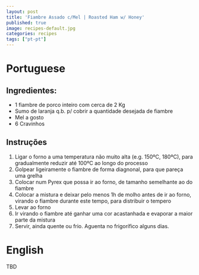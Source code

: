 ```yaml
---
layout: post
title: 'Fiambre Assado c/Mel | Roasted Ham w/ Honey'
published: true
image: recipes-default.jpg
categories: recipes
tags: ["pt-pt"]
---
```


# Portuguese
## Ingredientes:
- 1 fiambre de porco inteiro com cerca de 2 Kg
- Sumo de laranja q.b. p/ cobrir a quantidade desejada de fiambre
- Mel a gosto
- 6 Cravinhos

## Instruções
1. Ligar o forno a uma temperatura não muito alta (e.g. 150ºC, 180ºC), para gradualmente reduzir até 100ºC ao longo do processo
1. Golpear ligeiramente o fiambre de forma diagnonal, para que pareça uma grelha
1. Colocar num Pyrex que possa ir ao forno, de tamanho semelhante ao do fiambre
1. Colocar a mistura e deixar pelo menos 1h de molho antes de ir ao forno, virando o fiambre durante este tempo, para distribuir o tempero
1. Levar ao forno
1. Ir virando o fiambre até ganhar uma cor acastanhada e evaporar a maior parte da mistura
1. Servir, ainda quente ou frio. Aguenta no frigorífico alguns dias. 

# English
TBD
